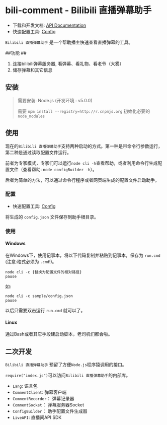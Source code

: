 ﻿# bili-comment - Bilibili 直播弹幕助手 #

* 下载和开发文档: [API Documentation](http://bili.micblo.com/)
* 快速配置工具: [Config](http://bili.micblo.com/#config/tool)

`Bilibili 直播弹幕助手` 是一个帮助播主快速查看直播弹幕的工具。

##功能 ##

1. 连接bilibili弹幕服务器, 看弹幕、看礼物、看老爷（大雾）
2. 储存弹幕和其它信息

## 安装 ##

> 需要安装: Node.js (开发环境 : v5.0.0)
>
> 需要 `npm install --registry=http://r.cnpmjs.org` 初始化必要的 `node_modules`

## 使用 ##

现在的`Bilibili 直播弹幕助手`支持两种启动的方式。第一种是带命令行参数运行，第二种是通过读取配置文件运行。

前者为专家模式，专家们可以运行`node cli -h`查看帮助，或者利用命令行生成配置文件（查看帮助: `node configBuilder -h`）。

后者为简单的方法，可以通过命令行程序或者网页端生成的配置文件启动助手。

### 配置 ###

* 快速配置工具: [Config](http://bili.micblo.com/#config/tool)

将生成的 `config.json` 文件保存到助手根目录。

### 使用 ###

#### Windows ####

在Windows下，使用记事本，将以下代码复制并粘贴到记事本，保存为 `run.cmd` (注意:格式必须为 `.cmd`!)。

```
node cli -c {替换为配置文件的相对路径}
pause
```

如:
```
node cli -c sample/config.json
pause
```

以后只需要双击运行 `run.cmd` 就可以了。

#### Linux ####

通过Bash或者其它手段建启动脚本，老司机们都会啦。

## 二次开发 ##

`Bilibili 直播弹幕助手` 预留了方便`Node.js`程序猿调用的接口。

`require("index.js")`可以访问`Bilibili 直播弹幕助手`的内部库。

- `Lang`: 语言包
- `CommentClient`: 弹幕客户端
- `CommentRecorder`： 弹幕记录器
- `CommentSocket`： 弹幕服务器Socket
- `ConfigBuilder`： 助手配置文件生成器
- `LiveAPI`: 直播间API SDK

